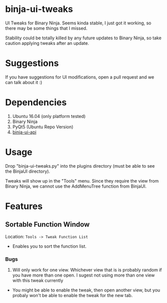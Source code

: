 # binja-ui-tweaks
UI Tweaks for Binary Ninja. Seems kinda stable, I just got it working, so there may be some things that I missed. 

Stability could be totally killed by any future updates to Binary Ninja, so take caution applying tweaks after an update.

# Suggestions

If you have suggestions for UI modifications, open a pull request and we can talk about it :)

# Dependencies 

1. Ubuntu 16.04 (only platform tested)
2. Binary Ninja
3. PyQt5 (Ubuntu Repo Version)
4. [binja-ui-api](http://www.github.com/nbsdx/binja-ui-api)

# Usage

Drop "binja-ui-tweaks.py" into the plugins directory (must be able to see the BinjaUI directory).

Tweaks will show up in the "Tools" menu. Since they require the view from Binary Ninja, we cannot use the AddMenuTree function from BinjaUI.

# Features

## Sortable Function Window

Location: `Tools -> Tweak Function List`

* Enables you to sort the function list.

### Bugs

1. Will only work for one view. Whichever view that is is probably random if you have more than one open. I sugest not using more than one view with this tweak currently
  * You might be able to enable the tweak, then open another view, but you probaly won't be able to enable the tweak for the new tab.
